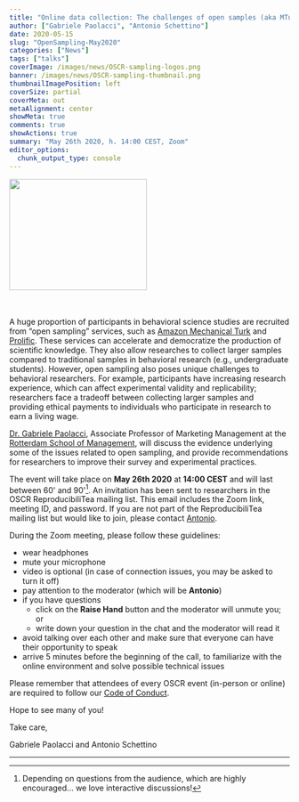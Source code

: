 ```yaml
---
title: "Online data collection: The challenges of open samples (aka MTurk and the like)"
author: ["Gabriele Paolacci", "Antonio Schettino"]
date: 2020-05-15
slug: "OpenSampling-May2020"
categories: ["News"]
tags: ["talks"]
coverImage: /images/news/OSCR-sampling-logos.png
banner: /images/news/OSCR-sampling-thumbnail.png
thumbnailImagePosition: left
coverSize: partial
coverMeta: out
metaAlignment: center
showMeta: true
comments: true
showActions: true
summary: "May 26th 2020, h. 14:00 CEST, Zoom"
editor_options: 
  chunk_output_type: console
---
```


<img border="0" alt="" src="/images/news/OSCR-sampling-logos.png" width="70%" height="200" align="center">

<BR></BR>
A huge proportion of participants in behavioral science studies are recruited from “open sampling” services, such as [Amazon Mechanical Turk](https://www.mturk.com/) and [Prolific](https://www.prolific.co/). These services can accelerate and democratize the production of scientific knowledge. They also allow researches to collect larger samples compared to traditional samples in behavioral research (e.g., undergraduate students). However, open sampling also poses unique challenges to behavioral researchers. For example, participants have increasing research experience, which can affect experimental validity and replicability; researchers face a tradeoff between collecting larger samples and providing ethical payments to individuals who participate in research to earn a living wage.

[Dr. Gabriele Paolacci](https://www.rsm.nl/people/gabriele-paolacci/), Associate Professor of Marketing Management at the [Rotterdam School of Management](https://www.rsm.nl/), will discuss the evidence underlying some of the issues related to open sampling, and provide recommendations for researchers to improve their survey and experimental practices.

The event will take place on **May 26th 2020** at **14:00 CEST** and will last between 60' and 90'[^1]. An invitation has been sent to researchers in the OSCR ReproducibiliTea mailing list. This email includes the Zoom link, meeting ID, and password. If you are not part of the ReproducibiliTea mailing list but would like to join, please contact [Antonio](mailto:schettino@eur.nl).

During the Zoom meeting, please follow these guidelines:

* wear headphones
* mute your microphone
* video is optional (in case of connection issues, you may be asked to turn it off)
* pay attention to the moderator (which will be **Antonio**)
* if you have questions
  - click on the **Raise Hand** button and the moderator will unmute you; or
  - write down your question in the chat and the moderator will read it
* avoid talking over each other and make sure that everyone can have their opportunity to speak
* arrive 5 minutes before the beginning of the call, to familiarize with the online environment and solve possible technical issues

Please remember that attendees of every OSCR event (in-person or online) are required to follow our [Code of Conduct](https://www.openscience-rotterdam.com/coc/).

Hope to see many of you!

Take care,

Gabriele Paolacci and Antonio Schettino

***

[^1]: Depending on questions from the audience, which are highly encouraged... we love interactive discussions!


